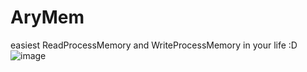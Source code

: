 # AryMem
easiest ReadProcessMemory and WriteProcessMemory in your life :D
![image](https://github.com/AryanFarhadi/AryMem/assets/101009063/6567324a-06f5-4293-9474-8bae2226775c)

